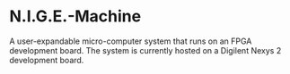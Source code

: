 N.I.G.E.-Machine
================

A user-expandable micro-computer system that runs on an FPGA development board. The system is currently hosted on a Digilent Nexys 2 development board.